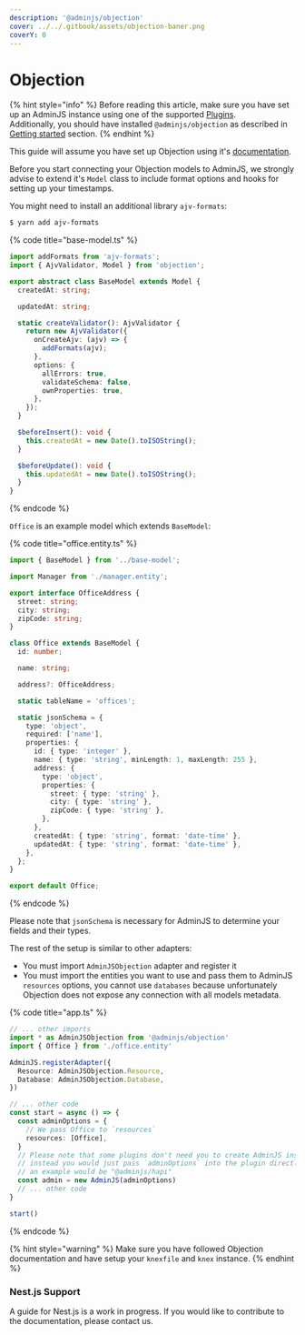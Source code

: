 ```yaml
---
description: '@adminjs/objection'
cover: ../../.gitbook/assets/objection-baner.png
coverY: 0
---
```


# Objection

{% hint style="info" %}
Before reading this article, make sure you have set up an AdminJS instance using one of the supported [Plugins](../plugins/).\
Additionally, you should have installed `@adminjs/objection` as described in [Getting started](../getting-started.md) section.
{% endhint %}

This guide will assume you have set up Objection using it's [documentation](https://vincit.github.io/objection.js/guide/).

Before you start connecting your Objection models to AdminJS, we strongly advise to extend it's `Model` class to include format options and hooks for setting up your timestamps.

You might need to install an additional library `ajv-formats`:

```bash
$ yarn add ajv-formats
```

{% code title="base-model.ts" %}
```typescript
import addFormats from 'ajv-formats';
import { AjvValidator, Model } from 'objection';

export abstract class BaseModel extends Model {
  createdAt: string;

  updatedAt: string;

  static createValidator(): AjvValidator {
    return new AjvValidator({
      onCreateAjv: (ajv) => {
        addFormats(ajv);
      },
      options: {
        allErrors: true,
        validateSchema: false,
        ownProperties: true,
      },
    });
  }

  $beforeInsert(): void {
    this.createdAt = new Date().toISOString();
  }

  $beforeUpdate(): void {
    this.updatedAt = new Date().toISOString();
  }
}

```
{% endcode %}

`Office` is an example model which extends `BaseModel`:

{% code title="office.entity.ts" %}
```typescript
import { BaseModel } from '../base-model';

import Manager from './manager.entity';

export interface OfficeAddress {
  street: string;
  city: string;
  zipCode: string;
}

class Office extends BaseModel {
  id: number;

  name: string;

  address?: OfficeAddress;

  static tableName = 'offices';

  static jsonSchema = {
    type: 'object',
    required: ['name'],
    properties: {
      id: { type: 'integer' },
      name: { type: 'string', minLength: 1, maxLength: 255 },
      address: {
        type: 'object',
        properties: {
          street: { type: 'string' },
          city: { type: 'string' },
          zipCode: { type: 'string' },
        },
      },
      createdAt: { type: 'string', format: 'date-time' },
      updatedAt: { type: 'string', format: 'date-time' },
    },
  };
}

export default Office;
```
{% endcode %}

Please note that `jsonSchema` is necessary for AdminJS to determine your fields and their types.

The rest of the setup is similar to other adapters:

* You must import `AdminJSObjection` adapter and register it
* You must import the entities you want to use and pass them to AdminJS `resources` options, you cannot use `databases` because unfortunately Objection does not expose any connection with all models metadata.

{% code title="app.ts" %}
```typescript
// ... other imports
import * as AdminJSObjection from '@adminjs/objection'
import { Office } from './office.entity'

AdminJS.registerAdapter({
  Resource: AdminJSObjection.Resource,
  Database: AdminJSObjection.Database,
})

// ... other code
const start = async () => {
  const adminOptions = {
    // We pass Office to `resources`
    resources: [Office],
  }
  // Please note that some plugins don't need you to create AdminJS instance manually,
  // instead you would just pass `adminOptions` into the plugin directly,
  // an example would be "@adminjs/hapi"
  const admin = new AdminJS(adminOptions)
  // ... other code
}

start()
```
{% endcode %}

{% hint style="warning" %}
Make sure you have followed Objection documentation and have setup your `knexfile` and `knex` instance.
{% endhint %}

### Nest.js Support

A guide for Nest.js is a work in progress. If you would like to contribute to the documentation, please contact us.
